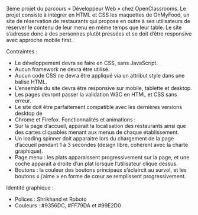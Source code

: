 3ème projet du parcours « Développeur Web » chez OpenClassrooms. 
Le projet consiste à intégrer en HTML et CSS les maquettes de OhMyFood, un site de réservation de restaurants qui propose en outre à ses utilisateurs de réserver le contenu de leur menu en même temps que leur table. Le site s’adresse donc à des personnes plutôt pressées et se doit d’être responsive avec approche mobile first.

Contraintes : 
-	Le développement devra se faire en CSS, sans JavaScript. 
-	Aucun framework ne devra être utilisé.
-	Aucun code CSS ne devra être appliqué via un attribut style dans une balise HTML.
-	L’ensemble du site devra être responsive sur mobile, tablette et desktop.
-	Les pages devront passer la validation W3C en HTML et CSS sans erreur.
-	Le site doit être parfaitement compatible avec les dernières versions desktop de
-	Chrome et Firefox. 
Fonctionnalités et animations : 
-	Sur la page d’accueil, apparait la localisation des restaurants ainsi que des cartes cliquables menant aux menus de chaque établissement. 
-	Un loading spinner doit apparaitre lors du chargement de la page d’accueil pendant 1 à 3 secondes (design libre, cohérent avec la charte graphique). 
-	Page menu : les plats apparaissent progressivement sur la page, et une coche apparait à droite d’un plat lorsque l’utilisateur clique dessus. 
-	Boutons : la couleur des boutons principaux s’éclaircit au survol, et les boutons « j’aime » en forme de cœur se remplissent progressivement. 

Identité graphique : 
-	Polices : Shrikhand et Roboto
-	Couleurs : #9356DC, #FF79DA et #99E2D0


